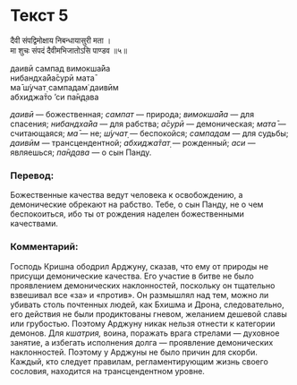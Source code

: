 # Текст 5

दैवी संपद्विमोक्षाय निबन्धायासुरी मता ।  
मा शुचः संपदं दैवीमभिजातोऽसि पाण्डव ॥५॥

даивӣ сампад вимокша̄йа  
нибандха̄йа̄сурӣ мата̄  
ма̄ ш́учат̣ сампадам̇ даивӣм  
абхиджа̄то ’си па̄н̣д̣ава

_даивӣ_ — божественная; _сампат_ — природа; _вимокша̄йа_ — для спасения; _нибандха̄йа_ — для рабства; _а̄сурӣ_ — демоническая; _мата̄_ — считающаяся; _ма̄_ — не; _ш́учат̣_ — беспокойся; _сампадам_ — для судьбы; _даивӣм_ — трансцендентной; _абхиджа̄тат̣_ — рожденный; _аси_ — являешься; _па̄н̣д̣ава_ — о сын Панду.

### Перевод:

Божественные качества ведут человека к освобождению, а демонические обрекают на рабство. Тебе, о сын Панду, не о чем беспокоиться, ибо ты от рождения наделен божественными качествами.

### Комментарий:

Господь Кришна ободрил Арджуну, сказав, что ему от природы не присущи демонические качества. Его участие в битве не было проявлением демонических наклонностей, поскольку он тщательно взвешивал все «за» и «против». Он размышлял над тем, можно ли убивать столь почтенных людей, как Бхишма и Дрона, следовательно, его действия не были продиктованы гневом, желанием дешевой славы или грубостью. Поэтому Арджуну никак нельзя отнести к категории демонов. Для _кшатрия,_ воина, поражать врага стрелами — духовное занятие, а избегать исполнения долга — проявление демонических наклонностей. Поэтому у Арджуны не было причин для скорби. Каждый, кто следует правилам, регламентирующим жизнь своего сословия, находится на трансцендентном уровне.